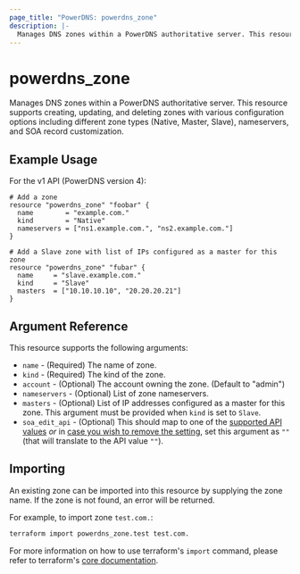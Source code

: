 ```yaml
---
page_title: "PowerDNS: powerdns_zone"
description: |-
  Manages DNS zones within a PowerDNS authoritative server. This resource supports creating, updating, and deleting zones with various configuration options including different zone types (Native, Master, Slave), nameservers, and SOA record customization.
---
```


# powerdns_zone

Manages DNS zones within a PowerDNS authoritative server. This resource supports creating, updating, and deleting zones with various configuration options including different zone types (Native, Master, Slave), nameservers, and SOA record customization.

## Example Usage

For the v1 API (PowerDNS version 4):

```hcl
# Add a zone
resource "powerdns_zone" "foobar" {
  name        = "example.com."
  kind        = "Native"
  nameservers = ["ns1.example.com.", "ns2.example.com."]
}
```

```hcl
# Add a Slave zone with list of IPs configured as a master for this zone
resource "powerdns_zone" "fubar" {
  name     = "slave.example.com."
  kind     = "Slave"
  masters  = ["10.10.10.10", "20.20.20.21"]
}
```

## Argument Reference

This resource supports the following arguments:

- `name` - (Required) The name of zone.
- `kind` - (Required) The kind of the zone.
- `account` - (Optional) The account owning the zone. (Default to "admin")
- `nameservers` - (Optional) List of zone nameservers.
- `masters` - (Optional) List of IP addresses configured as a master for this zone. This argument must be provided when `kind` is set to `Slave`.
- `soa_edit_api` - (Optional) This should map to one of the [supported API values](https://doc.powerdns.com/authoritative/dnsupdate.html#soa-edit-dnsupdate-settings) *or* in [case you wish to remove the setting](https://doc.powerdns.com/authoritative/domainmetadata.html#soa-edit-api), set this argument as `""` (that will translate to the API value `""`).

## Importing

An existing zone can be imported into this resource by supplying the zone name. If the zone is not found, an error will be returned.

For example, to import zone `test.com.`:

```bash
terraform import powerdns_zone.test test.com.
```

For more information on how to use terraform's `import` command, please refer to terraform's [core documentation](https://www.terraform.io/docs/import/index.html#currently-state-only).
